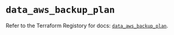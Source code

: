 # `data_aws_backup_plan`

Refer to the Terraform Registory for docs: [`data_aws_backup_plan`](https://registry.terraform.io/providers/hashicorp/aws/3.76.1/docs/data-sources/backup_plan).

